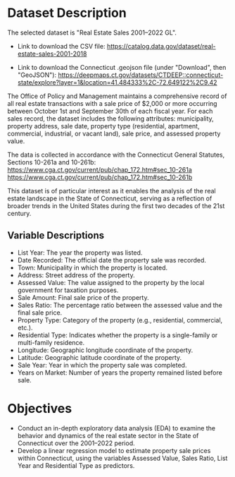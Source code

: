 # Dataset Description

The selected dataset is "Real Estate Sales 2001–2022 GL".

* Link to download the CSV file: https://catalog.data.gov/dataset/real-estate-sales-2001-2018

* Link to download the Connecticut .geojson file (under "Download", then "GeoJSON"): https://deepmaps.ct.gov/datasets/CTDEEP::connecticut-state/explore?layer=1&location=41.484333%2C-72.649122%2C9.42

The Office of Policy and Management maintains a comprehensive record of all real estate transactions with a sale price of $2,000 or more occurring between October 1st and September 30th of each fiscal year. For each sales record, the dataset includes the following attributes: municipality, property address, sale date, property type (residential, apartment, commercial, industrial, or vacant land), sale price, and assessed property value.

The data is collected in accordance with the Connecticut General Statutes, Sections 10-261a and 10-261b:
https://www.cga.ct.gov/current/pub/chap_172.htm#sec_10-261a
https://www.cga.ct.gov/current/pub/chap_172.htm#sec_10-261b

This dataset is of particular interest as it enables the analysis of the real estate landscape in the State of Connecticut, serving as a reflection of broader trends in the United States during the first two decades of the 21st century.

## Variable Descriptions

* List Year: The year the property was listed.
* Date Recorded: The official date the property sale was recorded.
* Town: Municipality in which the property is located.
* Address: Street address of the property.
* Assessed Value: The value assigned to the property by the local government for taxation purposes.
* Sale Amount: Final sale price of the property.
* Sales Ratio: The percentage ratio between the assessed value and the final sale price.
* Property Type: Category of the property (e.g., residential, commercial, etc.).
* Residential Type: Indicates whether the property is a single-family or multi-family residence.
* Longitude: Geographic longitude coordinate of the property.
* Latitude: Geographic latitude coordinate of the property.
* Sale Year: Year in which the property sale was completed.
* Years on Market: Number of years the property remained listed before sale.

# Objectives

* Conduct an in-depth exploratory data analysis (EDA) to examine the behavior and dynamics of the real estate sector in the State of Connecticut over the 2001–2022 period.
* Develop a linear regression model to estimate property sale prices within Connecticut, using the variables Assessed Value, Sales Ratio, List Year and Residential Type as predictors.
